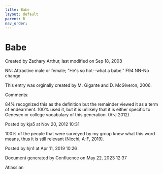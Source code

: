 ```yaml
---
title: Babe
layout: default
parent: B
nav_order:
---
```


# Babe

Created by  Zachary Arthur, last modified on Sep 18, 2008

NN: Attractive male or female; &quot;He's so hot--what a babe.&quot; F94 NN-No change 

This entry was orginally created by M. Gigante and D. McGiveron, 2006.

Comments:

84% recognized this as the definition but the remainder viewed it as a term of endearment. 100% used it, but it is unlikely that it is either specific to Geneseo or college vocabulary of this generation. (A-J 2012)

Posted by kja5 at Nov 20, 2012 10:31

100% of the people that were surveyed by my group knew what this word means, thus it is still relevant (Nicchi, A-F, 2019). 

Posted by hjn1 at Apr 11, 2019 10:26

Document generated by Confluence on May 22, 2023 12:37

Atlassian
